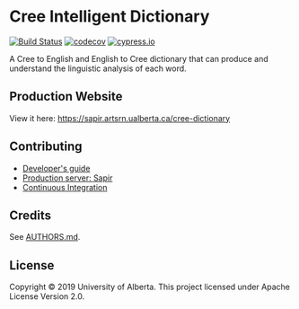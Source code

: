 # Cree Intelligent Dictionary

[![Build Status](https://travis-ci.org/UAlbertaALTLab/cree-intelligent-dictionary.svg?branch=master)](https://travis-ci.org/UAlbertaALTLab/cree-intelligent-dictionary)
[![codecov](https://codecov.io/gh/UAlbertaALTLab/cree-intelligent-dictionary/branch/master/graph/badge.svg)](https://codecov.io/gh/UAlbertaALTLab/cree-intelligent-dictionary)
[![cypress.io](https://img.shields.io/badge/cypress.io-view-blue)](https://dashboard.cypress.io/#/projects/8r2xra/runs)

A Cree to English and English to Cree dictionary that can produce and
understand the linguistic analysis of each word.


Production Website
------------------

View it here: <https://sapir.artsrn.ualberta.ca/cree-dictionary>


Contributing
------------

 - [Developer's guide](./docs/developers-guide.md)
 - [Production server: Sapir](./docs/production-on-sapir.md)
 - [Continuous Integration](./docs/ci.md)

Credits
-------

See [AUTHORS.md](./AUTHORS.md).

License
-------

Copyright © 2019 University of Alberta. This project licensed under Apache License Version 2.0.
